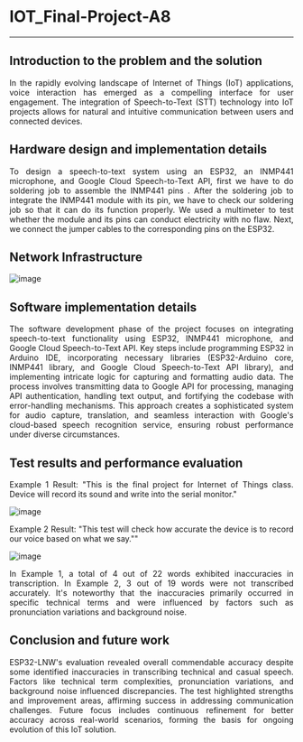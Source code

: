 # IOT_Final-Project-A8
<hr>

## Introduction to the problem and the solution
<p align="justify">In the rapidly evolving landscape of Internet of Things (IoT) applications, voice interaction has emerged as a compelling interface for user engagement. The integration of Speech-to-Text (STT) technology into IoT projects allows for natural and intuitive communication between users and connected devices. </p>

## Hardware design and implementation details
<p align="justify">To design a speech-to-text system using an ESP32, an INMP441 microphone, and Google Cloud Speech-to-Text API, first we have to do soldering job to assemble the INMP441 pins
. After the soldering job to integrate the INMP441 module with its pin, we have to check our soldering job so that it can do its function properly. We used a multimeter to test whether the module and its pins can conduct electricity with no flaw. Next, we connect the jumper cables to the corresponding pins on the ESP32. 
</p>

## Network Infrastructure
![image](https://github.com/brianysandi/IOT_Final-Project-A8/assets/84609758/89d97ca1-c31b-43e0-9a73-6fda95a0c152)

## Software implementation details 
<p align="justify">The software development phase of the project focuses on integrating speech-to-text functionality using ESP32, INMP441 microphone, and Google Cloud Speech-to-Text API. Key steps include programming ESP32 in Arduino IDE, incorporating necessary libraries (ESP32-Arduino core, INMP441 library, and Google Cloud Speech-to-Text API library), and implementing intricate logic for capturing and formatting audio data. The process involves transmitting data to Google API for processing, managing API authentication, handling text output, and fortifying the codebase with error-handling mechanisms. This approach creates a sophisticated system for audio capture, translation, and seamless interaction with Google's cloud-based speech recognition service, ensuring robust performance under diverse circumstances.</p>

## Test results and performance evaluation
<p align="justify">Example 1 Result: "This is the final project for Internet of Things class. Device will record its sound and write into the serial monitor."</p>

![image](https://github.com/brianysandi/IOT_Final-Project-A8/assets/84609758/a82c32f6-c94e-4a97-8c54-40eb97d90232)

<p align="justify">Example 2 Result: "This test will check how accurate the device is to record our voice based on what we say.""</p>

![image](https://github.com/brianysandi/IOT_Final-Project-A8/assets/84609758/67c36c45-b5b0-4667-8dae-b15e7b64f9a2)

<p align="justify">In Example 1, a total of 4 out of 22 words exhibited inaccuracies in transcription. In Example 2, 3 out of 19 words were not transcribed accurately. It's noteworthy that the inaccuracies primarily occurred in specific technical terms and were influenced by factors such as pronunciation variations and background noise.</p>


## Conclusion and future work
<p align="justify">ESP32-LNW's evaluation revealed overall commendable accuracy despite some identified inaccuracies in transcribing technical and casual speech. Factors like technical term complexities, pronunciation variations, and background noise influenced discrepancies. The test highlighted strengths and improvement areas, affirming success in addressing communication challenges. Future focus includes continuous refinement for better accuracy across real-world scenarios, forming the basis for ongoing evolution of this IoT solution. </p>
